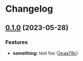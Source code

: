 # Changelog

## [0.1.0](https://github.com/ron96G/test-release-pls/compare/v0.0.1...v0.1.0) (2023-05-28)


### Features

* **something:** test foo ([2eaa79c](https://github.com/ron96G/test-release-pls/commit/2eaa79c4b754fc97b426735408aba5c4ec0f677c))

